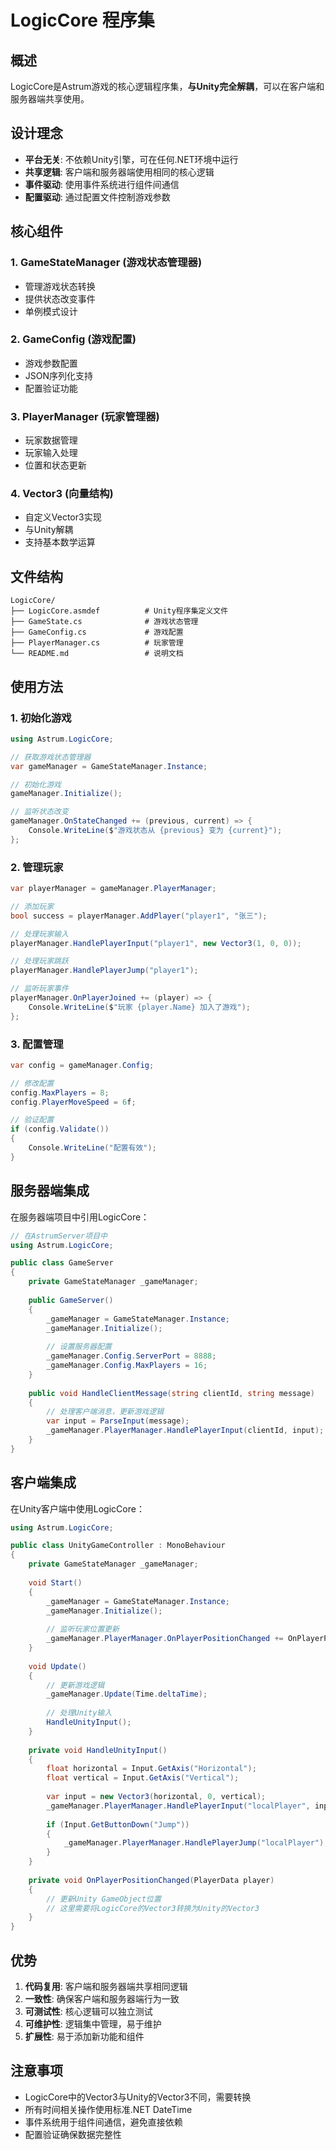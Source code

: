 # LogicCore 程序集

## 概述

LogicCore是Astrum游戏的核心逻辑程序集，**与Unity完全解耦**，可以在客户端和服务器端共享使用。

## 设计理念

- **平台无关**: 不依赖Unity引擎，可在任何.NET环境中运行
- **共享逻辑**: 客户端和服务器端使用相同的核心逻辑
- **事件驱动**: 使用事件系统进行组件间通信
- **配置驱动**: 通过配置文件控制游戏参数

## 核心组件

### 1. GameStateManager (游戏状态管理器)
- 管理游戏状态转换
- 提供状态改变事件
- 单例模式设计

### 2. GameConfig (游戏配置)
- 游戏参数配置
- JSON序列化支持
- 配置验证功能

### 3. PlayerManager (玩家管理器)
- 玩家数据管理
- 玩家输入处理
- 位置和状态更新

### 4. Vector3 (向量结构)
- 自定义Vector3实现
- 与Unity解耦
- 支持基本数学运算

## 文件结构

```
LogicCore/
├── LogicCore.asmdef          # Unity程序集定义文件
├── GameState.cs              # 游戏状态管理
├── GameConfig.cs             # 游戏配置
├── PlayerManager.cs          # 玩家管理
└── README.md                 # 说明文档
```

## 使用方法

### 1. 初始化游戏

```csharp
using Astrum.LogicCore;

// 获取游戏状态管理器
var gameManager = GameStateManager.Instance;

// 初始化游戏
gameManager.Initialize();

// 监听状态改变
gameManager.OnStateChanged += (previous, current) => {
    Console.WriteLine($"游戏状态从 {previous} 变为 {current}");
};
```

### 2. 管理玩家

```csharp
var playerManager = gameManager.PlayerManager;

// 添加玩家
bool success = playerManager.AddPlayer("player1", "张三");

// 处理玩家输入
playerManager.HandlePlayerInput("player1", new Vector3(1, 0, 0));

// 处理玩家跳跃
playerManager.HandlePlayerJump("player1");

// 监听玩家事件
playerManager.OnPlayerJoined += (player) => {
    Console.WriteLine($"玩家 {player.Name} 加入了游戏");
};
```

### 3. 配置管理

```csharp
var config = gameManager.Config;

// 修改配置
config.MaxPlayers = 8;
config.PlayerMoveSpeed = 6f;

// 验证配置
if (config.Validate())
{
    Console.WriteLine("配置有效");
}
```

## 服务器端集成

在服务器端项目中引用LogicCore：

```csharp
// 在AstrumServer项目中
using Astrum.LogicCore;

public class GameServer
{
    private GameStateManager _gameManager;
    
    public GameServer()
    {
        _gameManager = GameStateManager.Instance;
        _gameManager.Initialize();
        
        // 设置服务器配置
        _gameManager.Config.ServerPort = 8888;
        _gameManager.Config.MaxPlayers = 16;
    }
    
    public void HandleClientMessage(string clientId, string message)
    {
        // 处理客户端消息，更新游戏逻辑
        var input = ParseInput(message);
        _gameManager.PlayerManager.HandlePlayerInput(clientId, input);
    }
}
```

## 客户端集成

在Unity客户端中使用LogicCore：

```csharp
using Astrum.LogicCore;

public class UnityGameController : MonoBehaviour
{
    private GameStateManager _gameManager;
    
    void Start()
    {
        _gameManager = GameStateManager.Instance;
        _gameManager.Initialize();
        
        // 监听玩家位置更新
        _gameManager.PlayerManager.OnPlayerPositionChanged += OnPlayerPositionChanged;
    }
    
    void Update()
    {
        // 更新游戏逻辑
        _gameManager.Update(Time.deltaTime);
        
        // 处理Unity输入
        HandleUnityInput();
    }
    
    private void HandleUnityInput()
    {
        float horizontal = Input.GetAxis("Horizontal");
        float vertical = Input.GetAxis("Vertical");
        
        var input = new Vector3(horizontal, 0, vertical);
        _gameManager.PlayerManager.HandlePlayerInput("localPlayer", input);
        
        if (Input.GetButtonDown("Jump"))
        {
            _gameManager.PlayerManager.HandlePlayerJump("localPlayer");
        }
    }
    
    private void OnPlayerPositionChanged(PlayerData player)
    {
        // 更新Unity GameObject位置
        // 这里需要将LogicCore的Vector3转换为Unity的Vector3
    }
}
```

## 优势

1. **代码复用**: 客户端和服务器端共享相同逻辑
2. **一致性**: 确保客户端和服务器端行为一致
3. **可测试性**: 核心逻辑可以独立测试
4. **可维护性**: 逻辑集中管理，易于维护
5. **扩展性**: 易于添加新功能和组件

## 注意事项

- LogicCore中的Vector3与Unity的Vector3不同，需要转换
- 所有时间相关操作使用标准.NET DateTime
- 事件系统用于组件间通信，避免直接依赖
- 配置验证确保数据完整性 
